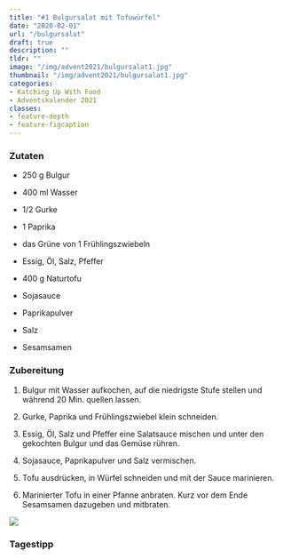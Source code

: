 ```yaml
---
title: "#1 Bulgursalat mit Tofuwürfel"
date: "2020-02-01"
url: "/bulgursalat"
draft: true
description: ""
tldr: ""
image: "/img/advent2021/bulgursalat1.jpg"
thumbnail: "/img/advent2021/bulgursalat1.jpg"
categories:
- Katching Up With Food
- Adventskalender 2021
classes: 
- feature-depth
- feature-figcaption
---
```



<!--more-->

### Zutaten

- 250 g Bulgur
- 400 ml Wasser
- 1/2 Gurke
- 1 Paprika
- das Grüne von 1 Frühlingszwiebeln
- Essig, Öl, Salz, Pfeffer

- 400 g Naturtofu
- Sojasauce
- Paprikapulver
- Salz
- Sesamsamen


### Zubereitung

1. Bulgur mit Wasser aufkochen, auf die niedrigste Stufe stellen und während 20 Min. quellen lassen.
2. Gurke, Paprika und Frühlingszwiebel klein schneiden.
3. Essig, Öl, Salz und Pfeffer eine Salatsauce mischen und unter den gekochten Bulgur und das Gemüse rühren.

4. Sojasauce, Paprikapulver und Salz vermischen.
5. Tofu ausdrücken, in Würfel schneiden und mit der Sauce marinieren.
6. Marinierter Tofu in einer Pfanne anbraten. Kurz vor dem Ende Sesamsamen dazugeben und mitbraten.

![](/img/advent2021/bulgursalat1.jpg)

### Tagestipp